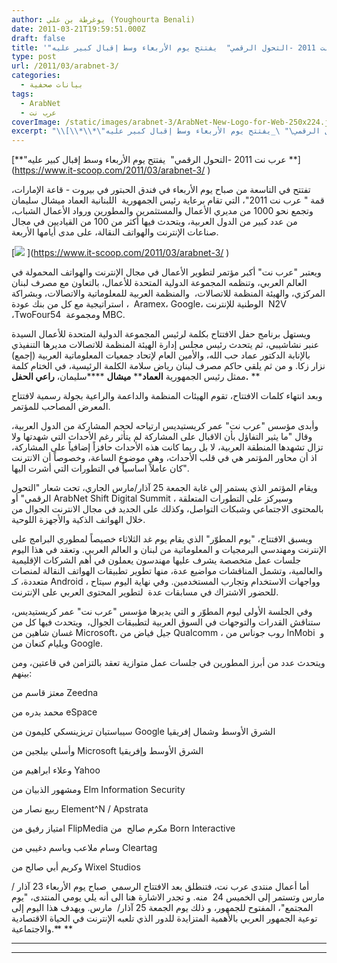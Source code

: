 ```yaml
---
author: يوغرطة بن علي (Youghourta Benali)
date: 2011-03-21T19:59:51.000Z
draft: false
title: '"عرب نت 2011 -التحول الرقمي"  يفتتح يوم الأربعاء وسط إقبال كبير عليه'
type: post
url: /2011/03/arabnet-3/
categories:
  - بيانات صحفية
tags:
  - ArabNet
  - عرب نت
coverImage: /static/images/arabnet-3/ArabNet-New-Logo-for-Web-250x224.jpg
excerpt: "\\[\\*\\*\"عرب نت 2011 -التحول الرقمي\" \_يفتتح يوم الأربعاء وسط إقبال كبير عليه \\*\\*]\\(https://www.it-scoop.com/2011/03/arabnet-3/ ‎)\n\nتفتتح في التاسعة من صباح يوم الأربعاء في فندق الحبتور في بيروت - قاعة الإمارات، قمة \" عرب نت 2011\"، التي تقام برعاية رئيس الجمهورية \_اللبنانية العماد"
---
```

\[\*\*"عرب نت 2011 -التحول الرقمي"  يفتتح يوم الأربعاء وسط إقبال كبير عليه \*\*]\(https://www.it-scoop.com/2011/03/arabnet-3/ ‎)

تفتتح في التاسعة من صباح يوم الأربعاء في فندق الحبتور في بيروت - قاعة الإمارات، قمة " عرب نت 2011"، التي تقام برعاية رئيس الجمهورية  اللبنانية العماد ميشال سليمان وتجمع نحو 1000 من مديري الأعمال والمستثمرين والمطورين ورواد الأعمال الشباب، من عدد كبير من الدول العربية، ويتحدث فيها أكثر من 100 من القياديين في مجال صناعات الإنترنت والهواتف النقالة، على مدى أيامها الأربعة.

\[![](/static/images/arabnet-3/ArabNet-New-Logo-for-Web-250x224.jpg) ]\(https://www.it-scoop.com/2011/03/arabnet-3/ ‎)

ويعتبر "عرب نت" أكبر مؤتمر لتطوير الأعمال في مجال الإنترنت والهواتف المحمولة في العالم العربي، وتنظمه المجموعة الدولية المتحدة للأعمال، بالتعاون مع مصرف لبنان المركزي، والهيئة المنظمة للاتصالات،  والمنظمة العربية للمعلوماتية والاتصالات، وبشراكة استراتيجية مع كل من بنك عودة ،  Aramex، Google، الوطنية للإنترنت  N2V ،TwoFour54  ومجموعة MBC.

ويستهل برنامج حفل الافتتاح بكلمة لرئيس المجموعة الدولية المتحدة للأعمال السيدة عنبر نشاشيبي، ثم يتحدث رئيس مجلس إدارة الهيئة المنظمة للاتصالات مديرها التنفيذي بالإنابة الدكتور عماد حب الله، والأمين العام لإتحاد جمعيات المعلوماتية العربية (إجمع) نزار زكا. و من ثم يلقي حاكم مصرف لبنان رياض سلامة الكلمة الرئيسية، في الختام كلمة ممثل رئيس الجمهورية **العماد**\*\* ****ميشال**** \*\*\*\*سليمان، **راعي الحفل.** \*\*

وبعد انتهاء كلمات الافتتاح، تقوم الهيئات المنظمة والداعمة والراعية بجولة رسمية لافتتاح المعرض المصاحب للمؤتمر.

وأبدى مؤسس "عرب نت" عمر كريستيديس ارتياحه لحجم المشاركة من الدول العربية، وقال "ما يثير التفاؤل بأن الاقبال على المشاركة لم يتأثر رغم الأحداث التي شهدتها ولا تزال تشهدها المنطقة العربية، لا بل ربما كانت هذه الأحداث حافزاً إضافياً على المشاركة، اذ أن محاور المؤتمر هي في قلب الأحداث، وهي موضوع الساعة، وخصوصاً أن الانترنت كان عاملاً اساسياً في التطورات التي أشرت اليها".

ويقام المؤتمر الذي يستمر إلى غابة الجمعة 25 آذار/مارس الجاري، تحت شعار "التحول الرقمي" أو ArabNet Shift Digital Summit ، وسيركز على التطورات المتعلقة بالمحتوى الاجتماعي وشبكات التواصل، وكذلك على الجديد في مجال الانترنت الجوال من خلال الهواتف الذكية والأجهزة اللوحية.

ويسبق الافتتاح، "يوم المطوّر" الذي يقام يوم غد الثلاثاء خصيصاً لمطوري البرامج على الإنترنت ومهندسي البرمجيات و المعلوماتية من لبنان و العالم العربي. وتعقد في هذا اليوم جلسات عمل متخصصة يشرف عليها مهندسون يعملون في أهم الشركات الإقليمية والعالمية، وتشمل المناقشات مواضيع عدة، منها تطوير تطبيقات الهواتف النقالة لمنصات متعددة، كـ Android ، وواجهات الاستخدام وتجارب المستخدمين. وفي نهاية اليوم سيتاح للحضور الاشتراك في مسابقات عدة  لتطوير المحتوى العربي على الإنترنت.

وفي الجلسة الأولى ليوم المطوّر و التي يديرها مؤسس "عرب نت" عمر كريستيديس، ستناقش القدرات والتوجهات في السوق العربية لتطبيقات الجوال،  ويتحدث فيها كل من غسان شاهين من Microsoft، جيل فياض من Qualcomm ، روب جوناس من InMobi  و ويليام كنعان من Google.

ويتحدث عدد من أبرز المطورين في جلسات عمل متوازية تعقد بالتزامن في قاعتين، ومن بينهم:

معتز قاسم من Zeedna

محمد بدره من eSpace

سيباستيان تريزينسكي كليمون من Google الشرق الأوسط وشمال إفريقيا

وأسلي بيلجين من Microsoft الشرق الأوسط وإفريقيا

وعلاء ابراهيم من Yahoo

ومشهور الذبيان من Elm Information Security

ربيع نصار من Element^N / Apstrata

امتياز رفيق من FlipMedia مكرم صالح  من Born Interactive

وسام ملاعب وباسم دغيبي من Cleartag

وكريم أبي صالح من Wixel Studios

أما أعمال منتدى عرب نت، فتنطلق بعد الافتتاح الرسمي  صباح يوم الأربعاء 23 آذار /مارس وتستمر إلى الخميس 24  منه. و تجدر الاشارة هنا الى أنه يلي يومي المنتدى، "يوم المجتمع"، المفتوح للجمهور، و ذلك يوم الجمعة 25 آذار/  مارس. ويهدف هذا اليوم إلى توعية الجمهور العربي بالأهمية المتزايدة للدور الذي تلعبه الإنترنت في الحياة الاقتصادية والاجتماعية.\*\* \*\*

***

***

